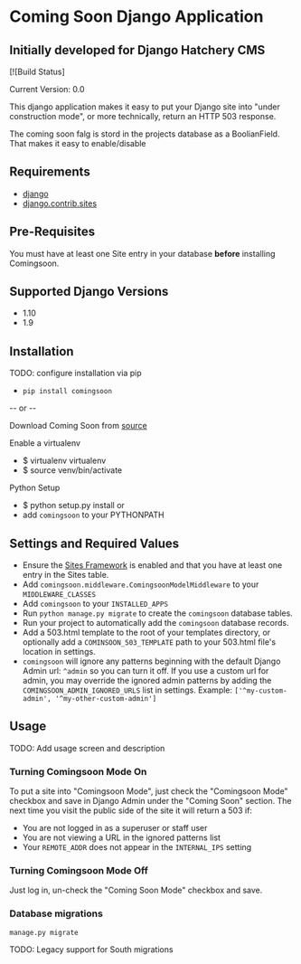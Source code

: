 # Coming Soon Django Application
## Initially developed for Django Hatchery CMS

[![Build Status]

Current Version: 0.0

This django application makes it easy to put your Django site into "under construction mode", or more technically, return an HTTP 503 response.

The coming soon falg is stord in the projects database as a BoolianField. That makes it easy to enable/disable

## Requirements
- [django](https://www.djangoproject.com/download/)
- [django.contrib.sites](https://docs.djangoproject.com/en/1.8/ref/contrib/sites/)

## Pre-Requisites
You must have at least one Site entry in your database **before** installing Comingsoon.

## Supported Django Versions
- 1.10
- 1.9

## Installation
TODO: configure installation via pip
  - `pip install comingsoon`

-- or --

Download Coming Soon from [source](https://github.com/Django-Hatchery/hatchery-comingsoon/archive/master.zip)

Enable a virtualenv

  - $ virtualenv virtualenv
  - $ source venv/bin/activate

Python Setup  
  - $ python setup.py install
  or
  - add `comingsoon` to your PYTHONPATH

## Settings and Required Values
- Ensure the [Sites Framework](https://docs.djangoproject.com/en/1.8/ref/contrib/sites/) is enabled and that you have at least one entry in the Sites table.
- Add `comingsoon.middleware.ComingsoonModelMiddleware` to your `MIDDLEWARE_CLASSES`
- Add `comingsoon` to your `INSTALLED_APPS`
- Run `python manage.py migrate` to create the `comingsoon` database tables.
- Run your project to automatically add the `comingsoon` database records.
- Add a 503.html template to the root of your templates directory, or optionally add a `COMINSOON_503_TEMPLATE` path to your 503.html file's location in settings.
- `comingsoon` will ignore any patterns beginning with the default Django Admin url: `^admin` so you can turn it off. If you use a custom url for admin, you may override the ignored admin patterns by adding the ` COMINGSOON_ADMIN_IGNORED_URLS` list in settings.
Example: `['^my-custom-admin', '^my-other-custom-admin']`

## Usage
TODO: Add usage screen and description

### Turning Comingsoon Mode **On**
To put a site into "Comingsoon Mode", just check the "Comingsoon Mode" checkbox and save in Django Admin under the "Coming Soon" section. The next time you visit the public side of the site it will return a 503 if:

- You are not logged in as a superuser or staff user
- You are not viewing a URL in the ignored patterns list
- Your `REMOTE_ADDR` does not appear in the `INTERNAL_IPS` setting

### Turning Comingsoon Mode **Off**
Just log in, un-check the "Coming Soon Mode" checkbox and save.

### Database migrations
  `manage.py migrate`

  TODO: Legacy support for South migrations
